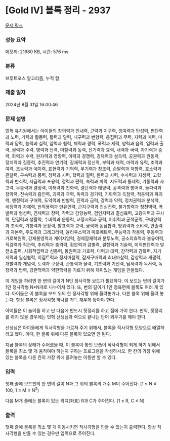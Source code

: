 # [Gold IV] 블록 정리 - 2937 

[문제 링크](https://www.acmicpc.net/problem/2937) 

### 성능 요약

메모리: 21680 KB, 시간: 576 ms

### 분류

브루트포스 알고리즘, 누적 합

### 제출 일자

2024년 8월 31일 16:00:46

### 문제 설명

<p>민혁 유치원에서는 아이들의 창의력과 인내력, 근력과 지구력, 잉여력과 탄성력, 판단력과 노력, 기력과 활동력, 활력과 달력, 내구력과 변형력, 응집력과 무력, 지력과 매력, 미력과 담력, 능력과 실력, 압력과 협력, 체력과 경력, 폭력과 세력, 양력과 음력, 입력과 출력, 권력과 주력, 병력과 전력, 마찰력과 동력, 전기력과 효력, 내력과 국력, 자기력과 중력, 화력과 수력, 원자력과 영향력, 이력과 경쟁력, 경제력과 설득력, 공권력과 원동력, 정치력과 집중력, 추진력과 연기력, 잠재력과 정신력, 부력과 재력, 마력과 유력, 조력과 여력, 초능력과 예지력, 표현력과 기억력, 무기력과 창조력, 순발력과 저항력, 호소력과 관찰력, 구속력과 풍력, 청력과 시력, 학력과 필력, 완력과 사력, 수사력과 자생력, 고학력과 번식력, 자금력과 포용력, 정력과 편력, 속력과 피력, 지도력과 통제력, 기동력과 사고력, 무중력과 결정력, 이해력과 친화력, 결단력과 태양력, 공격력과 방어력, 돌파력과 장악력, 전속력과 흡인력, 괴력과 극력, 독력과 경기력, 기획력과 득점력, 적응력과 파괴력, 행정력과 구매력, 도약력과 반발력, 진력과 금력, 강력과 약력, 정치권력과 분석력, 세정력과 자제력, 반작용력과 만유인력, 근지구력과 진심전력, 불가항력과 청천벽력, 폭발력과 형성력, 견제력과 장력, 각력과 감항능력, 겸인지력과 결심육력, 고광지력과 구사력, 단결력과 생활력, 수비력과 운동력, 교정시력과 공력, 어휘력과 군책군력, 구태양력과 조직력, 가창력과 문장력, 발표력과 교력, 궁력과 동심합력, 방위력과 소비력, 연출력과 자본력, 주도력과 그레고리력, 율리우스력과 마호메트력, 무능력과 작용력, 주동력과 가로복원력, 강제통영력과 게이지압력, 경제잠재력과 분투노력, 공소의효력과 불유여력, 직감력과 직관력, 추리력과 충격력, 횡압력과 감별력, 결합력과 기술력, 미적판단력과 발전소출력, 사회적압력과 신통력, 동원력과 가호력, 다력과 대력, 감각력과 감득력, 자기세력과 일심협력, 이집트력과 정지마찰력, 잠재구매력과 최대마찰력, 감상력과 개괄력, 개발력과 개념력, 도력과 구상력, 관통력과 물력, 기조력과 기전력, 담세력과 독서력, 독창력과 법력, 강한핵력과 약한핵력을 기르기 위해 재미있는 게임을 만들었다.</p>

<p>이 게임을 하려면 한 변의 길이가 N인 정사각형 보드가 필요하다. 이 보드는 변의 길이가 1인 정사각형 N*N개로 나누어져 있다. 또, 변의 길이가 1인 정육면체 블록도 여러 개 있다. 아이들은 이 블록을 보드 위의 한 정사각형 위에 올려놓거나, 다른 블록 위에 올려 놓는다. 항상 블록은 정사각형 하나를 가득 채우게 놓아야 한다.</p>

<p>아이들은 이 놀이를 하고 난 다음에 반드시 뒷정리를 하고 집에 가야 한다. 만약, 뒷정리를 하지 않을 경우에는 민혁 선생님과 력으로 끝나는 단어 외우기를 해야 한다.</p>

<p>선생님은 아이들에게 직사각형을 가르쳐 주기 위해서, 블록을 직사각형 모양으로 배열하라고 했다. 이때, 한 블록 위에 다른 블록이 있으면 안 된다.</p>

<p>지금 블록의 상태가 주어졌을 때, 이 블록이 놓인 모습이 직사각형이 되게 하기 위해서 블록을 최소 몇 개 움직여야 하는지 구하는 프로그램을 작성하시오. 한 칸의 가장 위에 있는 블록을 다른 칸의 가장 위에 올려놓는 이동만 할 수 있다.</p>

### 입력 

 <p>첫째 줄에 보드판의 한 변의 길이 N과 그 위의 블록의 개수 M이 주어진다. (1 ≤ N ≤ 100, 1 ≤ M ≤ N<sup>2</sup>)</p>

<p>다음 M개 줄에는 블록이 있는 위치(좌표) R과 C가 주어진다. (1 ≤ R, C ≤ N)</p>

### 출력 

 <p>첫째 줄에 블록을 최소 몇 개 이동시키면 직사각형을 만들 수 있는지 출력한다. 항상 직사각형을 만들 수 있는 경우만 입력으로 주어진다.</p>

